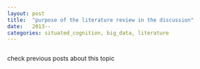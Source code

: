 ```yaml
---
layout: post
title:  "purpose of the literature review in the discussion"
date:   2013--
categories: situated_cognition, big_data, literature
---
```


![]()

check previous posts about this topic

